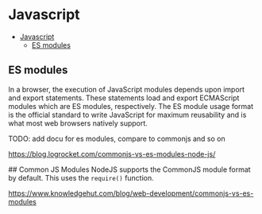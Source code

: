 # Javascript

- [Javascript](#javascript)
  - [ES modules](#es-modules)

## ES modules
In a browser, the execution of JavaScript modules depends upon import and export statements. These statements load and export ECMAScript modules which are ES modules, respectively. The ES module usage format is the official standard to write JavaScript for maximum reusability and is what most web browsers natively support.

TODO: add docu for es modules, compare to commonjs and so on

https://blog.logrocket.com/commonjs-vs-es-modules-node-js/

## Common JS Modules
NodeJS supports the CommonJS module format by default. This uses the `require()` function.

https://www.knowledgehut.com/blog/web-development/commonjs-vs-es-modules